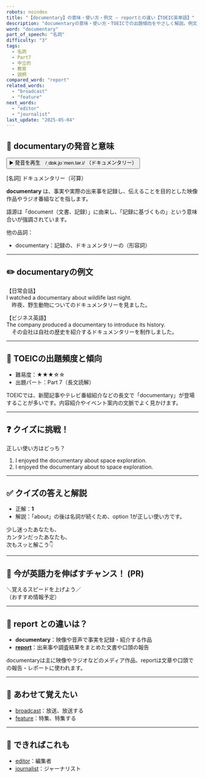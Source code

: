 ```yaml
---
robots: noindex
title: "【documentary】の意味・使い方・例文 ― reportとの違い【TOEIC英単語】"
description: "documentaryの意味・使い方・TOEICでの出題傾向をやさしく解説。例文・クイズ付きでreportとの違いもわかりやすく学べます。"
word: "documentary"
part_of_speech: "名詞"
difficulty: "3"
tags:
  - 名詞
  - Part7
  - 中立的
  - 教育
  - 説明
compared_word: "report"
related_words:
  - "broadcast"
  - "feature"
next_words:
  - "editor"
  - "journalist"
last_update: "2025-05-04"
---
```


## 🔰 documentaryの発音と意味

<button class="play-audio" onclick="playTTS('documentary')">
  <span class="play-audio-main">
    ▶️ 発音を再生　/ˌdɒk.jʊˈmen.tər.i/
  </span>
  <span class="play-audio-sub">
    （ドキュメンタリー）
  </span>
</button>

[名詞] ドキュメンタリー（可算）

**documentary** は、事実や実際の出来事を記録し、伝えることを目的とした映像作品やラジオ番組などを指します。

語源は「document（文書、記録）」に由来し、「記録に基づくもの」という意味合いが強調されています。

他の品詞：  
- documentary：記録の、ドキュメンタリーの（形容詞）

---

## ✏️ documentaryの例文

【日常会話】  
I watched a documentary about wildlife last night.  
　昨夜、野生動物についてのドキュメンタリーを見ました。

【ビジネス英語】  
The company produced a documentary to introduce its history.  
　その会社は自社の歴史を紹介するドキュメンタリーを制作しました。

---

## 🎯 TOEICの出題頻度と傾向

- 難易度：★★★☆☆
- 出題パート：Part 7（長文読解）

TOEICでは、新聞記事やテレビ番組紹介などの長文で「documentary」が登場することが多いです。内容紹介やイベント案内の文脈でよく見かけます。

---

## ❓ クイズに挑戦！

正しい使い方はどっち？

1. I enjoyed the documentary about space exploration.  
2. I enjoyed the documentary about to space exploration.

---

## ✅ クイズの答えと解説

- 正解：**1**
- 解説：「about」の後は名詞が続くため、option 1が正しい使い方です。

少し迷ったあなたも、  
カンタンだったあなたも、  
次もスッと解こう👇️

---

## 🚀 今が英語力を伸ばすチャンス！ (PR)

<div class="info-center">
＼覚えるスピードを上げよう／<br>  
（おすすめ情報予定）
</div>

---

## 🤔  report との違いは？

- **documentary**：映像や音声で事実を記録・紹介する作品
- **[report](/word/report/)**：出来事や調査結果をまとめた文書や口頭の報告

documentaryは主に映像やラジオなどのメディア作品、reportは文章や口頭での報告・レポートに使われます。

---

## 🧩 あわせて覚えたい

- [broadcast](/word/broadcast/)：放送、放送する
- [feature](/word/feature/)：特集、特集する

---

## 📖 できればこれも

- [editor](/word/editor/)：編集者
- [journalist](/word/journalist/)：ジャーナリスト

<!-- cvid: aid27_bid17 -->
